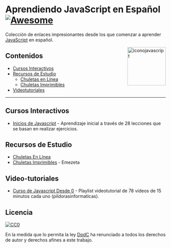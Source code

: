 # Aprendiendo JavaScript en Español   [![Awesome](https://cdn.rawgit.com/sindresorhus/awesome/d7305f38d29fed78fa85652e3a63e154dd8e8829/media/badge.svg)](https://github.com/sindresorhus/awesome)

Colección de enlaces impresionantes desde los que comenzar a aprender [JavaScript](https://developer.mozilla.org/en-US/docs/Web/JavaScript) en español.<div><img align="right" src="https://upload.wikimedia.org/wikipedia/commons/thumb/9/99/Unofficial_JavaScript_logo_2.svg/512px-Unofficial_JavaScript_logo_2.svg.png" alt="iconojavascript" height="120px" width="120px"></div>

## Contenidos
  * [Cursos Interactivos](#cursos-interactivos)
  * [Recursos de Estudio](#recursos-de-estudio)
    * [Chuletas en Línea](#chuletas-en-línea)
    * [Chuletas Imprimibles](#chuletas-imprimibles)
  * [Videotutoriales](#video-tutoriales)

-----


## Cursos Interactivos
* [Inicios de Javascript](https://www.codecademy.com/learn/javascript) - Aprendizaje inicial a través de 28 lecciones que se basan en realizar ejercicios.

## Recursos de Estudio
* [Chuletas En Línea]()
* [Chuletas Imprimibles](https://www.emezeta.com/articulos/javascript-cheatsheet-chuleta-js) - Emezeta

## Video-tutoriales
* [Curso de Javascript Desde 0](https://www.youtube.com/watch?list=PLU8oAlHdN5BmpobVmj1IlneKlVLJ84TID&v=m2nscBtQEIs) - Playlist videotutorial de 78 vídeos de 15 minutos cada uno (pildorasinformaticas).


## Licencia

[![CC0](http://mirrors.creativecommons.org/presskit/buttons/88x31/svg/cc-zero.svg)](https://creativecommons.org/publicdomain/zero/1.0/)

En la medida que lo permita la ley [DpdC](http://pabloalvarezcorredera.com) ha renunciado a todos los derechos de autor y derechos afines a este trabajo.
